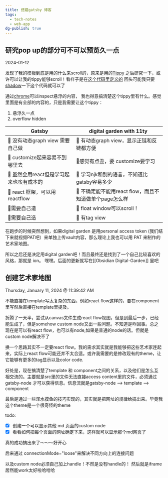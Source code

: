 ```yaml
---
title: 搭建gatsby 博客
tags:
  - tech-notes
  - web-app
dg-publish: true
---
```

## 研究pop up的部分可不可以预览久一点

2024-01-12

发现了我的模板到底是用的什么来scroll的，原来是用的[Tippy](https://kabbouchi.github.io/tippyjs-v4-docs/) 之后研究一下，或许可以让我的tippy能够scroll！看样子是在[这个代码里定义的](https://github.com/phartenfeller/gatsby-philipps-foam-theme/blob/93a3fc3fcd93406fc9f6156640921d2767988575/gatsby-philipps-foam-theme/src/components/mdx-components/FoamLink.jsx#L2) 回头可能我只要[shadow](https://www.gatsbyjs.com/docs/how-to/plugins-and-themes/shadowing/)一下这个代码就可以了

通过[chrome](https://medium.com/@AbbasPlusPlus/how-to-check-hover-and-popover-styles-in-chrome-devtools-84c628580401)可以inspect悬浮的内容， 我也得意搞清楚这个tippy里有什么。感觉里面是有全部的内容的，只是我需要让这个tippy：

1. 悬浮久一点
2. overflow hidden


| Gatsby | digital garden with 11ty |
| ---- | ---- |
| 🚫 没有动态graph view 需要自己做 | 💚 有动态graph view，显示正链和反链都方便 |
| 😬 customize起来容易不到哪里去 | 😬感觉有点丑，要 customize要学习 |
| 😬 虽然会用react但是学习起来也蛮有成本的<br> | 🚫 学习njk和别的语言，不知道比gatsby容易多少 |
| 💚 react 框架，可以用reactflow | 🚫 不确定能不能用react flow，而且不知道做单个page怎么样 |
| 🚫需要自己造 | 💚 float window可以scroll！ |
| 🚫需要自己造 | 💚 有tag view |

在跑步的时候突然想到，如果digital garden 是用personal access token (我们结下来就视频PAT吧）来单独上传vault内容，那么理论上我也可以用 PAT 来制作的艺术家地图。

所以之后还是决定用digital garden吧！而且最终还是找到了一个自己比较喜欢的风格，那就是 ion。 嘿嘿。后面的更新就写在[[Obsidian Digital-Garden]] 里吧

## 创建艺术家地图

Thursday, January 11, 2024 @ 11:39:42 AM

不能直接在template写太复杂的东西，例如react flow这样的，要在component里写然后直接在template里提及。

折腾了一天半，尝试从canvas文件生成react flow视图，但是到最后一步，已经能生成了，但是somehow custom node又出一些问题。不知道是咋回事。总之现在是可以有react flow，也可以有node,如果是普通的node的话。但就是custom node解决不了

换一个思路其实不一定要react flow。我的需求其实就是我能够把这些艺术家连起来，实际上react flow可能还并不太合适。或许我需要的是修改现有的theme，让它能够有更多的tag显示以及color code.

好处是，现在搞清楚了template 和 component之间的关系，以及他们是怎么互相交流的。主要就是src里的文件无法直接access content里的文件，必须通过gatsby-node 才可以获得信息。信息流就是gatsby-node --> template --> component

最后是通过一些浑水摸鱼的技巧实现的，其实就是把网址的规律给搞出来。毕竟我这个theme是一个很奇怪的theme

todo:
- [x]   创建一个可以显示其他 md 页面的custom node
- [x]   看看如何把每个页面的网址确定下来，这样就可以显示那个md网页了

真的成功搞出来了～～～好开心

后来通过 connectionMode="loose"来解决不同方向上的连接问题

以及custom node必须自己加上handle！不然是没有handle的！
然后就是iframe居然能work太好啦哈哈哈

